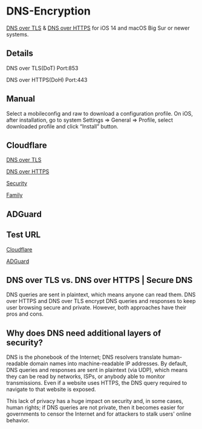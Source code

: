 # DNS-Encryption
[DNS over TLS](https://en.wikipedia.org/wiki/DNS_over_TLS) &amp; [DNS over HTTPS](https://en.wikipedia.org/wiki/DNS_over_HTTPS) for iOS 14 and macOS Big Sur or newer systems.

## Details
DNS over TLS(DoT) Port:853 

DNS over HTTPS(DoH) Port:443

## Manual
Select a mobileconfig and raw to download a configuration profile.
On iOS, after installation, go to system Settings => General => Profile, select downloaded profile and click “Install” button.

## Cloudflare
[DNS over TLS](https://github.com/MARCO-EMC/DNS-Encryption/raw/main/cloudflare-dot.mobileconfig)

[DNS over HTTPS](https://github.com/MARCO-EMC/DNS-Encryption/raw/main/cloudflare-doh.mobileconfig)

[Security](https://github.com/MARCO-EMC/DNS-Encryption/raw/main/cloudflare-security-doh.mobileconfig)

[Family](https://github.com/MARCO-EMC/DNS-Encryption/raw/main/cloudflare-family-doh.mobileconfig)

## ADGuard


## Test URL
[Cloudflare](https://1.1.1.1/help)

[ADGuard](https://adguard.com/en/test.html)

## DNS over TLS vs. DNS over HTTPS | Secure DNS
DNS queries are sent in plaintext, which means anyone can read them. DNS over HTTPS and DNS over TLS encrypt DNS queries and responses to keep user browsing secure and private. However, both approaches have their pros and cons.

## Why does DNS need additional layers of security?
DNS is the phonebook of the Internet; DNS resolvers translate human-readable domain names into machine-readable IP addresses. By default, DNS queries and responses are sent in plaintext (via UDP), which means they can be read by networks, ISPs, or anybody able to monitor transmissions. Even if a website uses HTTPS, the DNS query required to navigate to that website is exposed.

This lack of privacy has a huge impact on security and, in some cases, human rights; if DNS queries are not private, then it becomes easier for governments to censor the Internet and for attackers to stalk users' online behavior.
